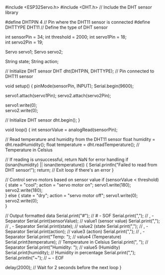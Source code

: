 #include <ESP32Servo.h>
#include <DHT.h>  // Include the DHT sensor library

#define DHTPIN 4        // Pin where the DHT11 sensor is connected
#define DHTTYPE DHT11   // Define the type of DHT sensor

int sensorPin = 34; 
int threshold = 2000; 
int servo1Pin = 18;   
int servo2Pin = 19; 

Servo servo1;
Servo servo2;

String state;
String action;

// Initialize DHT sensor
DHT dht(DHTPIN, DHTTYPE);  // Pin connected to DHT11 sensor

void setup() {
  pinMode(sensorPin, INPUT); 
  Serial.begin(9600);
  
  servo1.attach(servo1Pin);
  servo2.attach(servo2Pin);
  
  servo1.write(0);  
  servo2.write(0);  
  
  // Initialize DHT sensor
  dht.begin();
}

void loop() {
  int sensorValue = analogRead(sensorPin);
  
  // Read temperature and humidity from the DHT11 sensor
  float humidity = dht.readHumidity();
  float temperature = dht.readTemperature();  // Temperature in Celsius
  
  // If reading is unsuccessful, return NaN for error handling
  if (isnan(humidity) || isnan(temperature)) {
    Serial.println("Failed to read from DHT sensor!");
    return;  // Exit loop if there's an error
  }

  // Control servo motors based on sensor value
  if (sensorValue < threshold) {
    state = "cool";
    action = "servo motor on"; 
    servo1.write(180);   
    servo2.write(180);     
  } else {
    state = "dry";
    action = "servo motor off"; 
    servo1.write(0);      
    servo2.write(0);   
  }

  // Output formatted data
  Serial.print("#"); // # - SOF
  Serial.print(","); // , - Separator
  Serial.print(sensorValue); // value1 (sensor value)
  Serial.print(","); // , - Separator
  Serial.print(state); // value2 (state
  Serial.print(","); // , - Separator
  Serial.print(action); // value3 (action)
  Serial.print(","); // , - Separator
  Serial.print("Temp: ");  // value4 (Temperature)
  Serial.print(temperature);  // Temperature in Celsius
  Serial.print(", "); // Separator
  Serial.print("Humidity: ");  // value5 (Humidity)
  Serial.print(humidity);  // Humidity in percentage
  Serial.print(",");
  Serial.println("~"); // ~ - EOF
  
  delay(2000);  // Wait for 2 seconds before the next loop
}
